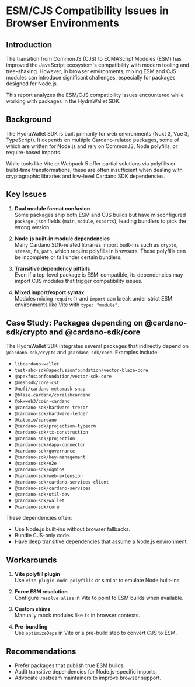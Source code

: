 # ESM/CJS Compatibility Issues in Browser Environments

## Introduction
The transition from CommonJS (CJS) to ECMAScript Modules (ESM) has improved the JavaScript ecosystem's compatibility with modern tooling and tree-shaking. However, in browser environments, mixing ESM and CJS modules can introduce significant challenges, especially for packages designed for Node.js.

This report analyzes the ESM/CJS compatibility issues encountered while working with packages in the HydraWallet SDK.

## Background
The HydraWallet SDK is built primarily for web environments (Nuxt 3, Vue 3, TypeScript). It depends on multiple Cardano-related packages, some of which are written for Node.js and rely on CommonJS, Node polyfills, or require-based imports.

While tools like Vite or Webpack 5 offer partial solutions via polyfills or build-time transformations, these are often insufficient when dealing with cryptographic libraries and low-level Cardano SDK dependencies.

## Key Issues
1. **Dual module format confusion**  
   Some packages ship both ESM and CJS builds but have misconfigured `package.json` fields (`main`, `module`, `exports`), leading bundlers to pick the wrong version.

2. **Node.js built-in module dependencies**  
   Many Cardano SDK-related libraries import built-ins such as `crypto`, `stream`, `fs`, `path`, which require polyfills in browsers. These polyfills can be incomplete or fail under certain bundlers.

3. **Transitive dependency pitfalls**  
   Even if a top-level package is ESM-compatible, its dependencies may import CJS modules that trigger compatibility issues.

4. **Mixed import/export syntax**  
   Modules mixing `require()` and `import` can break under strict ESM environments like Vite with `type: "module"`.

## Case Study: Packages depending on @cardano-sdk/crypto and @cardano-sdk/core
The HydraWallet SDK integrates several packages that indirectly depend on `@cardano-sdk/crypto` and `@cardano-sdk/core`. Examples include:

- `libcardano-wallet`
- `test-abc-sdk@apexfusionfoundation/vector-blaze-core`
- `@apexfusionfoundation/vector-sdk-core`
- `@meshsdk/core-cst`
- `@nufi/cardano-metamask-snap`
- `@blaze-cardano/corelibcardano`
- `@okxweb3/coin-cardano`
- `@cardano-sdk/hardware-trezor`
- `@cardano-sdk/hardware-ledger`
- `@tatumio/cardano`
- `@cardano-sdk/projection-typeorm`
- `@cardano-sdk/tx-construction`
- `@cardano-sdk/projection`
- `@cardano-sdk/dapp-connector`
- `@cardano-sdk/governance`
- `@cardano-sdk/key-management`
- `@cardano-sdk/e2e`
- `@cardano-sdk/ogmios`
- `@cardano-sdk/web-extension`
- `@cardano-sdk/cardano-services-client`
- `@cardano-sdk/cardano-services`
- `@cardano-sdk/util-dev`
- `@cardano-sdk/wallet`
- `@cardano-sdk/core`

These dependencies often:
- Use Node.js built-ins without browser fallbacks.
- Bundle CJS-only code.
- Have deep transitive dependencies that assume a Node.js environment.

## Workarounds
1. **Vite polyfill plugin**  
   Use `vite-plugin-node-polyfills` or similar to emulate Node built-ins.
   
2. **Force ESM resolution**  
   Configure `resolve.alias` in Vite to point to ESM builds when available.

3. **Custom shims**  
   Manually mock modules like `fs` in browser contexts.

4. **Pre-bundling**  
   Use `optimizeDeps` in Vite or a pre-build step to convert CJS to ESM.

## Recommendations
- Prefer packages that publish true ESM builds.
- Audit transitive dependencies for Node.js-specific imports.
- Advocate upstream maintainers to improve browser support.

